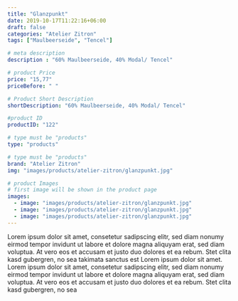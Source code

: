 ```yaml
---
title: "Glanzpunkt"
date: 2019-10-17T11:22:16+06:00
draft: false
categories: "Atelier Zitron"
tags: ["Maulbeerseide", "Tencel"]	

# meta description
description : "60% Maulbeerseide, 40% Modal/ Tencel"

# product Price
price: "15,77"
priceBefore: " "

# Product Short Description
shortDescription: "60% Maulbeerseide, 40% Modal/ Tencel"

#product ID
productID: "122"

# type must be "products"
type: "products"

# type must be "products"
brand: "Atelier Zitron"
img: "images/products/atelier-zitron/glanzpunkt.jpg"   

# product Images
# first image will be shown in the product page
images:
  - image: "images/products/atelier-zitron/glanzpunkt.jpg"
  - image: "images/products/atelier-zitron/glanzpunkt.jpg"
  - image: "images/products/atelier-zitron/glanzpunkt.jpg"
---
```


Lorem ipsum dolor sit amet, consetetur sadipscing elitr, sed diam nonumy eirmod tempor invidunt ut labore et dolore magna aliquyam erat, sed diam voluptua. At vero eos et accusam et justo duo dolores et ea rebum. Stet clita kasd gubergren, no sea takimata sanctus est Lorem ipsum dolor sit amet. Lorem ipsum dolor sit amet, consetetur sadipscing elitr, sed diam nonumy eirmod tempor invidunt ut labore et dolore magna aliquyam erat, sed diam voluptua. At vero eos et accusam et justo duo dolores et ea rebum. Stet clita kasd gubergren, no sea 
